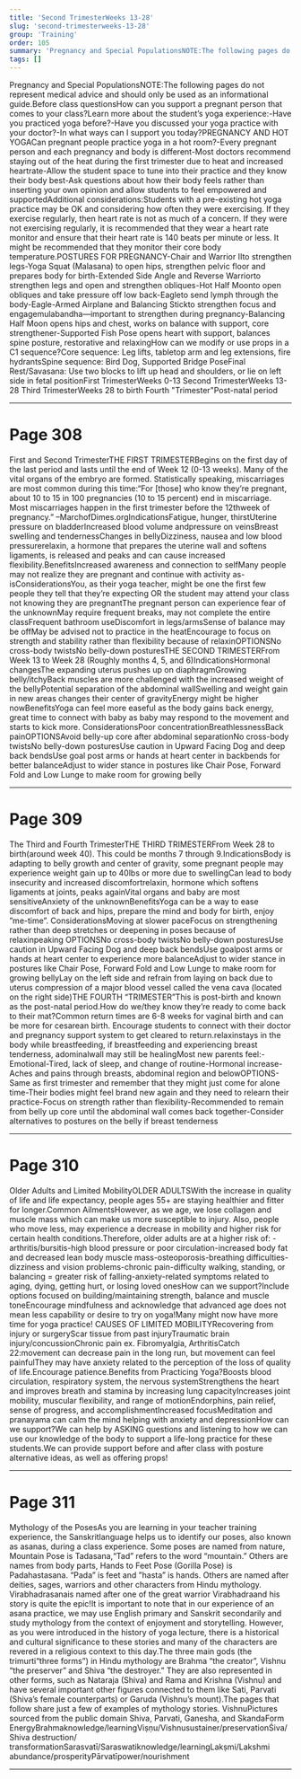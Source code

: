 ```yaml
---
title: 'Second TrimesterWeeks 13-28'
slug: 'second-trimesterweeks-13-28'
group: 'Training'
order: 105
summary: 'Pregnancy and Special PopulationsNOTE:The following pages do not represent medical advice and should only be used as an informational guide.Before class questionsHow can you suppor'
tags: []
---
```


Pregnancy and Special PopulationsNOTE:The following pages do not represent medical advice and should only be used as an informational guide.Before class questionsHow can you support a pregnant person that comes to your class?Learn more about the student’s yoga experience:-Have you practiced yoga before?-Have you discussed your yoga practice with your doctor?-In what ways can I support you today?PREGNANCY AND HOT YOGACan pregnant people practice yoga in a hot room?-Every pregnant person and each pregnancy and body is different-Most doctors recommend staying out of the heat during the first trimester due to heat and increased heartrate-Allow the student space to tune into their practice and they know their body best-Ask questions about how their body feels rather than inserting your own opinion and allow students to feel empowered and supportedAdditional considerations:Students with a pre-existing hot yoga practice may be OK and considering how often they were exercising. If they exercise regularly, then heart rate is not as much of a concern. If they were not exercising regularly, it is recommended that they wear a heart rate monitor and ensure that their heart rate is 140 beats per minute or less. It might be recommended that they monitor their core body temperature.POSTURES FOR PREGNANCY-Chair and Warrior IIto strengthen legs-Yoga Squat (Malasana) to open hips, strengthen pelvic floor and prepares body for birth-Extended Side Angle and Reverse Warriorto strengthen legs and open and strengthen obliques-Hot Half Moonto open obliques and take pressure off low back-Eagleto send lymph through the body-Eagle-Armed Airplane and Balancing Stickto strengthen focus and engagemulabandha—important to strengthen during pregnancy-Balancing Half Moon opens hips and chest, works on balance with support, core strengthener-Supported Fish Pose opens heart with support, balances spine posture, restorative and relaxingHow can we modify or use props in a C1 sequence?Core sequence: Leg lifts, tabletop arm and leg extensions, fire hydrantsSpine sequence: Bird Dog, Supported Bridge PoseFinal Rest/Savasana: Use two blocks to lift up head and shoulders, or lie on left side in fetal positionFirst TrimesterWeeks 0-13
Second TrimesterWeeks 13-28
Third TrimesterWeeks 28 to birth
Fourth "Trimester"Post-natal period

---

# Page 308

First and Second TrimesterTHE FIRST TRIMESTERBegins on the first day of the last period and lasts until the end of Week 12 (0-13 weeks). Many of the vital organs of the embryo are formed. Statistically speaking, miscarriages are most common during this time:“For [those] who know they’re pregnant, about 10 to 15 in 100 pregnancies (10 to 15 percent) end in miscarriage. Most miscarriages happen in the first trimester before the 12thweek of pregnancy.” –MarchofDimes.orgIndicationsFatigue, hunger, thirstUterine pressure on bladderIncreased blood volume andpressure on veinsBreast swelling and tendernessChanges in bellyDizziness, nausea and low blood pressurerelaxin, a hormone that prepares the uterine wall and softens ligaments, is released and peaks and can cause increased flexibility.BenefitsIncreased awareness and connection to selfMany people may not realize they are pregnant and continue with activity as-isConsiderationsYou, as their yoga teacher, might be one the first few people they tell that they’re expecting OR the student may attend your class not knowing they are pregnantThe pregnant person can experience fear of the unknownMay require frequent breaks, may not complete the entire classFrequent bathroom useDiscomfort in legs/armsSense of balance may be offMay be advised not to practice in the heatEncourage to focus on strength and stability rather than flexibility because of relaxinOPTIONSNo cross-body twistsNo belly-down posturesTHE SECOND TRIMESTERFrom Week 13 to Week 28 (Roughly months 4, 5, and 6)IndicationsHormonal changesThe expanding uterus pushes up on diaphragmGrowing belly/itchyBack muscles are more challenged with the increased weight of the bellyPotential separation of the abdominal wallSwelling and weight gain in new areas changes their center of gravityEnergy might be higher nowBenefitsYoga can feel more easeful as the body gains back energy, great time to connect with baby as baby may respond to the movement and starts to kick more. ConsiderationsPoor concentrationBreathlessnessBack painOPTIONSAvoid belly-up core after abdominal separationNo cross-body twistsNo belly-down posturesUse caution in Upward Facing Dog and deep back bendsUse goal post arms or hands at heart center in backbends for better balanceAdjust to wider stance in postures like Chair Pose, Forward Fold and Low Lunge to make room for growing belly

---

# Page 309

The Third and Fourth TrimesterTHE THIRD TRIMESTERFrom Week 28 to birth(around week 40). This could be months 7 through 9.IndicationsBody is adapting to belly growth and center of gravity, some pregnant people may experience weight gain up to 40lbs or more due to swellingCan lead to body insecurity and increased discomfortrelaxin, hormone which softens ligaments at joints, peaks againVital organs and baby are most sensitiveAnxiety of the unknownBenefitsYoga can be a way to ease discomfort of back and hips, prepare the mind and body for birth, enjoy ”me-time”. ConsiderationsMoving at slower paceFocus on strengthening rather than deep stretches or deepening in poses because of relaxinpeaking OPTIONSNo cross-body twistsNo belly-down posturesUse caution in Upward Facing Dog and deep back bendsUse goalpost arms or hands at heart center to experience more balanceAdjust to wider stance in postures like Chair Pose, Forward Fold and Low Lunge to make room for growing bellyLay on the left side and refrain from laying on back due to uterus compression of a major blood vessel called the vena cava (located on the right side)THE FOURTH “TRIMESTER”This is post-birth and known as the post-natal period.How do we/they know they’re ready to come back to their mat?Common return times are 6-8 weeks for vaginal birth and can be more for cesarean birth. Encourage students to connect with their doctor and pregnancy support system to get cleared to return.relaxinstays in the body while breastfeeding, if breastfeeding and experiencing breast tenderness, adominalwall may still be healingMost new parents feel:-Emotional-Tired, lack of sleep, and change of routine-Hormonal increase-Aches and pains through breasts, abdominal region and belowOPTIONS-Same as first trimester and remember that they might just come for alone time-Their bodies might feel brand new again and they need to relearn their practice-Focus on strength rather than flexibility-Recommended to remain from belly up core until the abdominal wall comes back together-Consider alternatives to postures on the belly if breast tenderness

---

# Page 310

Older Adults and Limited MobilityOLDER ADULTSWith the increase in quality of life and life expectancy, people ages 55+ are staying healthier and fitter for longer.Common AilmentsHowever, as we age, we lose collagen and muscle mass which can make us more susceptible to injury. Also, people who move less, may experience a decrease in mobility and higher risk for certain health conditions.Therefore, older adults are at a higher risk of: -arthritis/bursitis-high blood pressure or poor circulation-increased body fat and decreased lean body muscle mass-osteoporosis-breathing difficulties-dizziness and vision problems-chronic pain-difficulty walking, standing, or balancing = greater risk of falling-anxiety-related symptoms related to aging, dying, getting hurt, or losing loved onesHow can we support?Include options focused on building/maintaining strength, balance and muscle toneEncourage mindfulness and acknowledge that advanced age does not mean less capability or desire to try on yoga!Many might now have more time for yoga practice! CAUSES OF LIMITED MOBILITYRecovering from injury or surgeryScar tissue from past injuryTraumatic brain injury/concussionChronic pain ex. Fibromyalgia, ArthritisCatch 22:movement can decrease pain in the long run, but movement can feel painfulThey may have anxiety related to the perception of the loss of quality of life.Encourage patience.Benefits from Practicing Yoga?Boosts blood circulation, respiratory system, the nervous systemStrengthens the heart and improves breath and stamina by increasing lung capacityIncreases joint mobility, muscular flexibility, and range of motionEndorphins, pain relief, sense of progress, and accomplishmentIncreased focusMeditation and pranayama can calm the mind helping with anxiety and depressionHow can we support?We can help by ASKING questions and listening to how we can use our knowledge of the body to support a life-long practice for these students.We can provide support before and after class with posture alternative ideas, as well as offering props!

---

# Page 311

Mythology of the PosesAs you are learning in your teacher training experience, the Sanskritlanguage helps us to identify our poses, also known as asanas, during a class experience. Some poses are named from nature, Mountain Pose is Tadasana,“Tad” refers to the word “mountain.” Others are names from body parts, Hands to Feet Pose (Gorilla Pose) is Padahastasana. “Pada” is feet and ”hasta” is hands. Others are named after deities, sages, warriors and other characters from Hindu mythology. Virabhadrasanais named after one of the great warrior Virabhadraand his story is quite the epic!It is important to note that in our experience of an asana practice, we may use English primary and Sanskrit secondarily and study mythology from the context of enjoyment and storytelling. However, as you were introduced in the history of yoga lecture, there is a historical and cultural significance to these stories and many of the characters are revered in a religious context to this day.The three main gods (the trimurti“three forms”) in Hindu mythology are Brahma “the creator”, Vishnu “the preserver” and Shiva “the destroyer.” They are also represented in other forms, such as Nataraja (Shiva) and Rama and Krishna (Vishnu) and have several important other figures connected to them like Sati, Parvati (Shiva’s female counterparts) or Garuda (Vishnu’s mount).The pages that follow share just a few of examples of mythology stories.
VishnuPictures sourced from the public domain
Shiva, Parvati, Ganesha, and SkandaForm EnergyBrahmaknowledge/learningViṣṇu/Vishnusustainer/preservationŚiva/Shiva destruction/ transformationSarasvatī/Saraswatiknowledge/learningLakṣmi/Lakshmi abundance/prosperityPārvatīpower/nourishment

---
